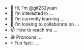 - 👋 Hi, I’m @git232yuan
- 👀 I’m interested in ...
- 🌱 I’m currently learning ...
- 💞️ I’m looking to collaborate on ...
- 📫 How to reach me ...
- 😄 Pronouns: ...
- ⚡ Fun fact: ...

<!---
git232yuan/git232yuan is a ✨ special ✨ repository because its `README.md` (this file) appears on your GitHub profile.
You can click the Preview link to take a look at your changes.
--->
